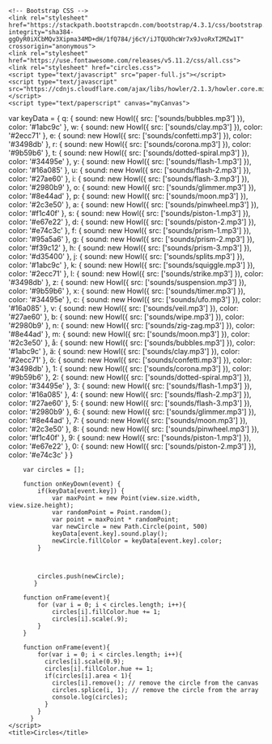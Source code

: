 <!doctype html>
<html lang="en">
  <head>
    <!-- Required meta tags -->
    <meta charset="utf-8">
    <meta name="viewport" content="width=device-width, initial-scale=1, shrink-to-fit=no">

    <!-- Bootstrap CSS -->
    <link rel="stylesheet" href="https://stackpath.bootstrapcdn.com/bootstrap/4.3.1/css/bootstrap.min.css" integrity="sha384-ggOyR0iXCbMQv3Xipma34MD+dH/1fQ784/j6cY/iJTQUOhcWr7x9JvoRxT2MZw1T" crossorigin="anonymous">
    <link rel="stylesheet" href="https://use.fontawesome.com/releases/v5.11.2/css/all.css">
    <link rel="stylesheet" href="circles.css">
    <script type="text/javascript" src="paper-full.js"></script>
    <script type="text/javascript" src="https://cdnjs.cloudflare.com/ajax/libs/howler/2.1.3/howler.core.min.js"></script>
    <script type="text/paperscript" canvas="myCanvas">
var keyData = {
        q: {
		    sound: new Howl({
  		    src: ['sounds/bubbles.mp3']
		    }),
	    	color: '#1abc9c'
    	},
	    w: {
		    sound: new Howl({
  		    src: ['sounds/clay.mp3']
		    }),
		    color: '#2ecc71'
	    },
	    e: {
		    sound: new Howl({
  		    src: ['sounds/confetti.mp3']
	    	}),
		    color: '#3498db'
	    },
    	r: {
		    sound: new Howl({
  		    src: ['sounds/corona.mp3']
		    }),
		    color: '#9b59b6'
	    },
		t: {
		    sound: new Howl({
  		    src: ['sounds/dotted-spiral.mp3']
		    }),
		    color: '#34495e'
	    },
	    y: {
		    sound: new Howl({
  		    src: ['sounds/flash-1.mp3']
		    }),
	    	color: '#16a085'
    	},
	    u: {
		    sound: new Howl({
  		    src: ['sounds/flash-2.mp3']
		    }),
		    color: '#27ae60'
	    },
	    i: {
		    sound: new Howl({
  		    src: ['sounds/flash-3.mp3']
		    }),
		    color: '#2980b9'
	    },
	    o: {
		    sound: new Howl({
			src: ['sounds/glimmer.mp3']
		    }),
		    color: '#8e44ad'
	    },
	    p: {
		    sound: new Howl({
  		    src: ['sounds/moon.mp3']
		    }),
	    	color: '#2c3e50'
    	},
	    a: {
		    sound: new Howl({
  		    src: ['sounds/pinwheel.mp3']
		    }),
		    color: '#f1c40f'
	    },
    	s: {
		    sound: new Howl({
  		    src: ['sounds/piston-1.mp3']
		    }),
	    	color: '#e67e22'
	    },
		    d: {
		    sound: new Howl({
  		    src: ['sounds/piston-2.mp3']
		    }),
		    color: '#e74c3c'
	    },
    	f: {
		    sound: new Howl({
  		    src: ['sounds/prism-1.mp3']
		    }),
		    color: '#95a5a6'
	    },
    	g: {
		    sound: new Howl({
  		    src: ['sounds/prism-2.mp3']
		    }),
		    color: '#f39c12'
	    },
	    h: {
		    sound: new Howl({
  		    src: ['sounds/prism-3.mp3']
		    }),
		    color: '#d35400'
	    },
	    j: {
		    sound: new Howl({
  		    src: ['sounds/splits.mp3']
		    }),
		    color: '#1abc9c'
	    },
    	k: {
		    sound: new Howl({
  		    src: ['sounds/squiggle.mp3']
		    }),
		    color: '#2ecc71'
	    },
    	l: {
		    sound: new Howl({
  		    src: ['sounds/strike.mp3']
		    }),
	    	color: '#3498db'
	    },
    	z: {
		    sound: new Howl({
  		    src: ['sounds/suspension.mp3']
		    }),
		    color: '#9b59b6'
	    },
    	x: {
		    sound: new Howl({
  		    src: ['sounds/timer.mp3']
		    }),
		    color: '#34495e'
	    },
    	c: {
		    sound: new Howl({
  		    src: ['sounds/ufo.mp3']
		    }),
		    color: '#16a085'
	    },
	    v: {
		    sound: new Howl({
  	    	src: ['sounds/veil.mp3']
		    }),
		    color: '#27ae60'
	    },
    	b: {
		    sound: new Howl({
  		    src: ['sounds/wipe.mp3']
		    }),
		    color: '#2980b9'
	    },
	    n: {
		    sound: new Howl({
			src: ['sounds/zig-zag.mp3']
		    }),
		    color: '#8e44ad'
	    },
	    m: {
		    sound: new Howl({
  		    src: ['sounds/moon.mp3']
		    }),
		    color: '#2c3e50'
        },
        å: {
		    sound: new Howl({
  		    src: ['sounds/bubbles.mp3']
		    }),
	    	color: '#1abc9c'
    	},
	    ä: {
		    sound: new Howl({
  		    src: ['sounds/clay.mp3']
		    }),
		    color: '#2ecc71'
	    },
	    ö: {
		    sound: new Howl({
  		    src: ['sounds/confetti.mp3']
	    	}),
		    color: '#3498db'
        },
        1: {
		    sound: new Howl({
  		    src: ['sounds/corona.mp3']
		    }),
		    color: '#9b59b6'
	    },
		2: {
		    sound: new Howl({
  		    src: ['sounds/dotted-spiral.mp3']
		    }),
		    color: '#34495e'
	    },
	    3: {
		    sound: new Howl({
  		    src: ['sounds/flash-1.mp3']
		    }),
	    	color: '#16a085'
    	},
	    4: {
		    sound: new Howl({
  		    src: ['sounds/flash-2.mp3']
		    }),
		    color: '#27ae60'
	    },
	    5: {
		    sound: new Howl({
  		    src: ['sounds/flash-3.mp3']
		    }),
		    color: '#2980b9'
	    },
	    6: {
		    sound: new Howl({
			src: ['sounds/glimmer.mp3']
		    }),
		    color: '#8e44ad'
	    },
	    7: {
		    sound: new Howl({
  		    src: ['sounds/moon.mp3']
		    }),
	    	color: '#2c3e50'
    	},
	    8: {
		    sound: new Howl({
  		    src: ['sounds/pinwheel.mp3']
		    }),
		    color: '#f1c40f'
	    },
    	9: {
		    sound: new Howl({
  		    src: ['sounds/piston-1.mp3']
		    }),
	    	color: '#e67e22'
	    },
		0: {
		    sound: new Howl({
  		    src: ['sounds/piston-2.mp3']
		    }),
		    color: '#e74c3c'
        }
    }
        
        var circles = [];

        function onKeyDown(event) {
            if(keyData[event.key]) {
                var maxPoint = new Point(view.size.width, view.size.height);
                var randomPoint = Point.random();
                var point = maxPoint * randomPoint;
                var newCircle = new Path.Circle(point, 500)
                keyData[event.key].sound.play();
                newCircle.fillColor = keyData[event.key].color;
            }
            


            circles.push(newCircle);
           }

        function onFrame(event){
            for (var i = 0; i < circles.length; i++){
                circles[i].fillColor.hue += 1;
                circles[i].scale(.9);
            }
        }

        function onFrame(event){
            for(var i = 0; i < circles.length; i++){
              circles[i].scale(0.9);
              circles[i].fillColor.hue += 1;
              if(circles[i].area < 1){
                circles[i].remove(); // remove the circle from the canvas
                circles.splice(i, 1); // remove the circle from the array
                console.log(circles);
              }
            }
          }
    </script>
    <title>Circles</title>
  </head>
    <body>
        <canvas id="myCanvas" resize></canvas>    
    </body>
</html>
